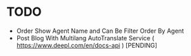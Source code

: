 # TODO

- Order Show Agent Name and Can Be Filter Order By Agent
- Post Blog With Multilang AutoTranslate Service ( <https://www.deepl.com/en/docs-api> ) [PENDING]
